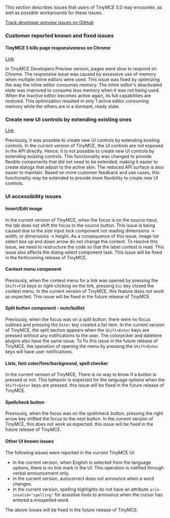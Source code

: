 
This section describes issues that users of TinyMCE 5.0 may encounter, as well as possible workarounds for these issues.

[Track developer preview issues on GitHub](https://github.com/tinymce/tinymce/labels/dev%20preview)

### Customer reported known and fixed issues

#### TinyMCE 5 kills page responsiveness on Chrome

[Link](https://github.com/tinymce/tinymce/issues/4597)

In TinyMCE Developers Preview version, pages were slow to respond on Chrome. The responsive issue was caused by excessive use of memory when multiple inline editors were used.  This issue was fixed by optimizing the way the inline editor consumes memory.  The inline editor's deactivated state was improved to consume less memory when it was not being used. When the inactive editor becomes active again, its full capabilities are restored.  This optimization resulted in only 1 active editor consuming memory while the others are in a dormant, ready state.

### Create new UI controls by extending existing ones
[Link](https://github.com/tinymce/tinymce/issues/4588)

Previously, it was possible to create new UI controls by extending existing controls. In the current version of TinyMCE, the UI controls are not exposed in the API directly. Hence, it is not possible to create new UI controls by extending existing controls. This functionality was changed to provide flexible components that did not need to be extended, making it easier to create dialogs that adjust to the active skin. The reduced API surface is also easier to maintain. Based on more customer feedback and use cases, this functionality may be extended to provide more flexibility to create new UI controls.

### UI accessibility issues

#### Insert/Edit image

In the current version of TinyMCE, when the focus is on the source input, the tab does not shift the focus to the source button. This issue is being caused due to the size input lock component not reading dimensions -> width, or dimensions -> height. As a consequence of this issue, image list select box up and down arrow do not change the content. To resolve this issue, we need to restructure the code so that the label context is read. This issue also affects the dialog select component task. This issue will be fixed in the forthcoming release of TinyMCE.

#### Context menu component

Previously, when the context menu for a link was opened by pressing the `Shift+F10` keys or right-clicking on the link, pressing `Esc` key closed the context menu. In the current version of TinyMCE, this feature does not work as expected. This issue will be fixed in the future release of TinyMCE.

#### Split button component - num/bullist

Previously, when the focus was on a split button, there were no focus outlines and pressing the `Enter` key created a list item. In the current version of TinyMCE, the split section appears when the `Shift+Enter` keys are pressed without any notifications to the user. The colorpicker and datetime plugins also have the same issue. To fix this issue in the future release of TinyMCE, the operation of opening the menu by pressing the `Shift+Enter` keys will have user notifications.

#### Lists, font color/fore/background, spell checker

In the current version of TinyMCE, There is no way to know if a button is pressed or not. This behavior is expected for the language options when the `Shift+Enter` keys are pressed. this issue will be fixed in the future release of TinyMCE.

#### Spellcheck button

Previously, when the focus was on the spellcheck button, pressing the right arrow key shifted the focus to the next button. In the current version of TinyMCE, this does not work as expected. this issue will be fixed in the future release of TinyMCE.

#### Other UI known issues

The following issues were reported in the current TinyMCE UI:
* In the current version, when English is selected from the language options, there is no tick mark in the UI. This operation is notified through verbal announcement only.
* In the current version, autocorrect does not announce when a word changes.
* In the current version, spelling highlights do not have an attribute `aria-invalid="spelling"` for assistive tools to announce when the cursor has entered a misspelled word.

The above issues will be fixed in the future release of TinyMCE.



